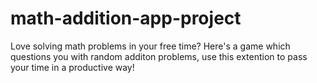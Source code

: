 # math-addition-app-project
Love solving math problems in your free time?
Here's a game which questions you with random additon problems, use this extention to pass your time in a productive way!
